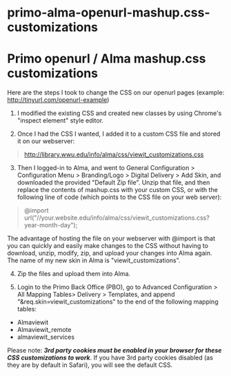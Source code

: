 primo-alma-openurl-mashup.css-customizations
============================================

# Primo openurl / Alma mashup.css customizations

Here are the steps I took to change the CSS on our openurl pages (example: http://tinyurl.com/openurl-example)

1.	I modified the existing CSS and created new classes by using Chrome's "inspect element" style editor.

2.	Once I had the CSS I wanted, I added it to a custom CSS file and stored it on our webserver:
> http://library.wwu.edu/info/alma/css/viewit_customizations.css 

3.	Then I logged-in to Alma, and went to General Configuration > Configuration Menu > Branding/Logo > Digital Delivery > Add Skin, and downloaded the provided "Default Zip file".  Unzip that file, and then replace the contents of mashup.css with your custom CSS, or with the following line of code (which points to the CSS file on your web server):
> @import url("//your.website.edu/info/alma/css/viewit_customizations.css?year-month-day"); 

  The advantage of hosting the file on your webserver with @import is that you can quickly and easily make changes to the CSS without having to download, unzip, modify, zip, and upload your changes into Alma again.  The name of my new skin in Alma is "viewit_customizations".  

4.	Zip the files and upload them into Alma.

5.	Login to the Primo Back Office (PBO), go to Advanced Configuration > All Mapping Tables> Delivery > Templates, and append "&req.skin=viewit_customizations" to the end of the following mapping tables:  
 * Almaviewit
 * Almaviewit_remote
 * almaviewit_services

Please note: ***3rd party cookies must be enabled in your browser for these CSS customizations to work***.  If you have 3rd party cookies disabled (as they are by default in Safari), you will see the default CSS.  
